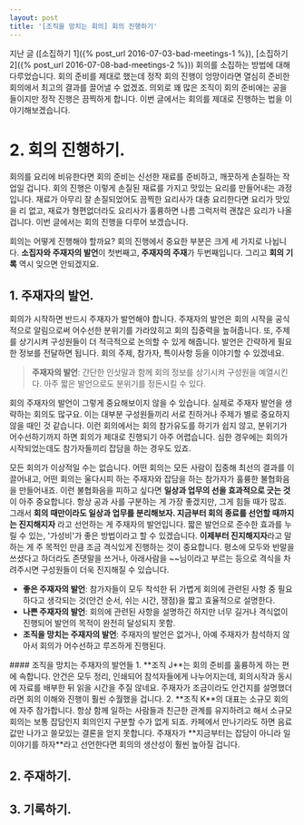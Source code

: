 ```yaml
---
layout: post
title: '[조직을 망치는 회의] 회의 진행하기'
---
```


지난 글 ([소집하기 1]({% post_url 2016-07-03-bad-meetings-1 %}), [소집하기 2]({% post_url 2016-07-08-bad-meetings-2 %})) 회의를 소집하는 방법에 대해 다루었습니다. 회의 준비를 제대로 했는데 정작 회의 진행이 엉망이라면 열심히 준비한 회의에서 최고의 결과를 끌어낼 수 없겠죠. 의외로 꽤 많은 조직이 회의 준비에는 공을 들이지만 정작 진행은 끔찍하게 합니다. 이번 글에서는 회의를 제대로 진행하는 법을 이야기해보겠습니다.  

# 2. 회의 진행하기.  

회의를 요리에 비유한다면 회의 준비는 신선한 재료를 준비하고, 깨끗하게 손질하는 작업일 겁니다. 회의 진행은 이렇게 손질된 재료를 가지고 맛있는 요리를 만들어내는 과정입니다. 재료가 아무리 잘 손질되었어도 끔찍한 요리사가 대충 요리한다면 요리가 맛있을 리 없고, 재료가 형편없더라도 요리사가 훌륭하면 나름 그럭저럭 괜찮은 요리가 나올 겁니다. 이번 글에서는 회의 진행을 다루어 보겠습니다.

회의는 어떻게 진행해야 할까요? 회의 진행에서 중요한 부분은 크게 세 가지로 나뉩니다. **소집자와 주재자의 발언**이 첫번째고, **주재자의 주재**가 두번째입니다. 그리고 **회의 기록** 역시 잊으면 안되겠지요.

## 1. 주재자의 발언.  

회의가 시작하면 반드시 주재자가 발언해야 합니다. 주재자의 발언은 회의 시작을 공식적으로 알림으로써 어수선한 분위기를 가라앉히고 회의 집중력을 높혀줍니다. 또, 주제를 상기시켜 구성원들이 더 적극적으로 논의할 수 있게 해줍니다. 발언은 간략하게 필요한 정보를 전달하면 됩니다. 회의 주제, 참가자, 특이사항 등을 이야기할 수 있겠네요.

> **주재자의 발언**: 간단한 인삿말과 함께 회의 정보를 상기시켜 구성원을 예열시킨다. 아주 짧은 발언으로도 분위기를 정돈시킬 수 있다.  

회의 주재자의 발언이 그렇게 중요해보이지 않을 수 있습니다. 실제로 주재자 발언을 생략하는 회의도 많구요. 이는 대부분 구성원들끼리 서로 친하거나 주제가 별로 중요하지 않을 때인 것 같습니다. 이런 회의에서는 회의 참가유도를 하기가 쉽지 않고, 분위기가 어수선하기까지 하면 회의가 제대로 진행되기 아주 어렵습니다. 심한 경우에는 회의가 시작되었는데도 참가자들끼리 잡담을 하는 경우도 있죠.  

모든 회의가 이상적일 수는 없습니다. 어떤 회의는 모든 사람이 집중해 최선의 결과를 이끌어내고, 어떤 회의는 울다시피 하는 주재자와 잡담을 하는 참가자가 훌륭한 불협화음을 만들어내죠. 이런 불협화음을 피하고 싶다면 **일상과 업무의 선을 효과적으로 긋는 것**이 아주 중요합니다. 항상 공과 사를 구분하는 게 가장 좋겠지만, 그게 힘들 때가 많죠. 그래서 **회의 때만이라도 일상과 업무를 분리해보자. 지금부터 회의 종료를 선언할 때까지는 진지해지자** 라고 선언하는 게 주재자의 발언입니다. 짧은 발언으로 준수한 효과를 누릴 수 있는, '가성비'가 좋은 방법이라고 할 수 있겠습니다. **이제부터 진지해지자**라고 말하는 게 주 목적인 만큼 조금 격식있게 진행하는 것이 중요합니다. 평소에 모두와 반말을 쓰셨다고 하더라도 존댓말을 쓰거나, 아래사람을 ~~님이라고 부르는 등으로 격식을 차려주시면 구성원들이 더욱 진지해질 수 있습니다.  

* **좋은 주재자의 발언**: 참가자들이 모두 착석한 뒤 가볍게 회의에 관련된 사항 중 필요하다고 생각되는 것(안건 순서, 쉬는 시간, 쟁점)을 짧고 효율적으로 설명한다.    
* **나쁜 주재자의 발언**: 회의에 관련된 사항을 설명하긴 하지만 너무 길거나 격식없이 진행되어 발언의 목적이 완전히 달성되지 못함.
* **조직을 망치는 주재자의 발언**: 주재자의 발언은 없거나, 아예 주재자가 참석하지 않아서 회의가 어수선하고 루즈하게 진행된다.  

<div class="example" markdown="block">  
#### 조직을 망치는 주재자의 발언들   
1. **조직 J**는 회의 준비를 훌륭하게 하는 편에 속합니다. 안건은 모두 정리, 인쇄되어 참석자들에게 나누어지는데, 회의시작과 동시에 자료를 배부한 뒤 읽을 시간을 주질 않네요. 주재자가 조금이라도 안건지를 설명했더라면 회의 이해와 진행이 훨씬 수월했을 겁니다.    
2. **조직 K**의 대표는 소규모 회의에 자주 참가합니다. 항상 함께 일하는 사람들과 친근한 관계를 유지하려고 해서 소규모 회의는 보통 잡담인지 회의인지 구분할 수가 없게 되죠. 카페에서 만나기라도 하면 음료값만 나가고 쓸모있는 결론을 얻지 못합니다. 주재자가 **지금부터는 잡담이 아니라 일 이야기를 하자**라고 선언한다면 회의의 생산성이 훨씬 높아질 겁니다.    
</div>


## 2. 주재하기.  

## 3. 기록하기.  
